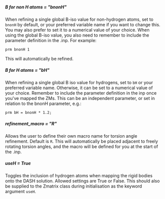 ##### B for non H atoms = "bnonH"

When refining a single global B-iso value for non-hydrogen atoms, set to `bnonH` by default, or your preferred variable name if you want to change this. You may also prefer to set it to a numerical value of your choice. When using the global B-iso value, you also need to remember to include the parameter definition in the .inp. For example:

`prm bnonH 1`

This will automatically be refined.

##### B for H atoms = "bH"

When refining a single global B iso value for hydrogens, set to `bH` or your preferred variable name. Otherwise, it can be set to a numerical value of your choice. Remember to include the parameter definition in the inp once you've mapped the ZMs. This can be an independent parameter, or set in relation to the bnonH parameter, e.g.:

`prm bH = bnonH * 1.2;`

##### refinement_macro = "R"

Allows the user to define their own macro name for torsion angle refinement. Default is `R`. This will automatically be placed adjacent to freely rotating torsion angles, and the macro will be defined for you at the start of the .inp.

##### useH = True

Toggles the inclusion of hydrogen atoms when mapping the rigid bodies onto the DASH solution. Allowed settings are True or False. This should also be supplied to the Zmatrix class during initialisation as the keyword argument `useH`.